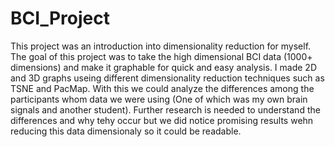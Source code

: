 # BCI_Project
This project was an introduction into dimensionality reduction for myself. The goal of this project was to take the high dimensional BCI data (1000+ dimensions) and make it graphable for quick and easy analysis. I made 2D and 3D graphs useing different dimensionality reduction techniques such as TSNE and PacMap. With this we could analyze the differences among the participants whom data we were using (One of which was my own brain signals and another student). Further research is needed to understand the differences and why tehy occur but we did notice promising results wehn reducing this data dimensionaly so it could be readable. 
